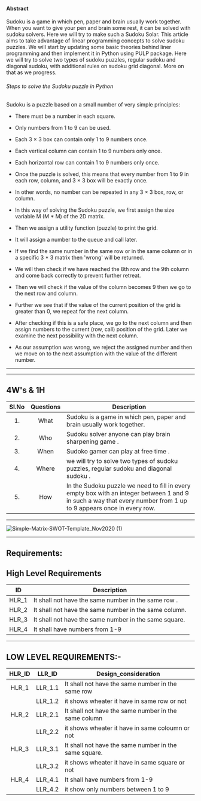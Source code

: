 #### Abstract
Sudoku is a game in which pen, paper and brain usually work together. When you want to give your pen and brain some rest, 
it can be solved with sudoku solvers. Here we will try to make such a Sudoku Solar.
This article aims to take advantage of linear programming concepts to solve sudoku puzzles. We will start by updating some basic
theories behind liner programming and then implement it in Python using PULP package.
Here we will try to solve two types of sudoku puzzles, regular sudoku and diagonal sudoku, with additional rules on sudoku grid diagonal. More on that as we progress.


###### Steps to solve the Sudoku puzzle in Python

Sudoku is a puzzle based on a small number of very simple principles:

* There must be a number in each square.
* Only numbers from 1 to 9 can be used.
* Each 3 × 3 box can contain only 1 to 9 numbers once.
* Each vertical column can contain 1 to 9 numbers only once.
* Each horizontal row can contain 1 to 9 numbers only once.
* Once the puzzle is solved, this means that every number from 1 to 9 in each row, column, and 3 × 3 box will be exactly once.

* In other words, no number can be repeated in any 3 × 3 box, row, or column.
* In this way of solving the Sudoku puzzle, we first assign the size variable M (M * M) of the 2D matrix.
* Then we assign a utility function (puzzle) to print the grid.
* It will assign a number to the queue and call later.
* If we find the same number in the same row or in the same column or in a specific 3 * 3 matrix then 'wrong' will be returned.
* We will then check if we have reached the 8th row and the 9th column and come back correctly to prevent further retreat.
* Then we will check if the value of the column becomes 9 then we go to the next row and column.
* Further we see that if the value of the current position of the grid is greater than 0, we repeat for the next column.
* After checking if this is a safe place, we go to the next column and then assign numbers to the current (row, call) position of the grid. Later we examine the next possibility with the next column.
* As our assumption was wrong, we reject the assigned number and then we move on to the next assumption with the value of the different number.

--------------------------------------------------------

----------------------------------------------------------
##   4W's & 1H
| Sl.No | Questions | Description | 
| :-----: | :-----: | ----- |
| 1. | What | Sudoku is a game in which pen, paper and brain usually work together. |
| 2. | Who | Sudoku solver anyone can play brain sharpening game . | 
| 3. | When | Sudoko gamer can play at free time . |
| 4. | Where | we will try to solve two types of sudoku puzzles, regular sudoku and diagonal sudoku . | 
| 5. | How | In the Sudoku puzzle we need to fill in every empty box with an integer between 1 and 9 in such a way that every number from 1 up to 9 appears once in every row. |
-------------------------------------------------------

![Simple-Matrix-SWOT-Template_Nov2020 (1)](https://user-images.githubusercontent.com/98829237/161314739-83922359-9885-4faf-8d4c-913106ec2a9e.jpg)


---------------------------------------------------------


##  Requirements:
##  High Level Requirements ##
|ID| Description|
| :-------: |----------------------------------------------------------------------------------------------------------------------------------|
| HLR_1 | It shall not have the same number in the same row .                                 |
| HLR_2 | It shall not have the same number in the same column.                             |
| HLR_3 | It shall not have the same number in the same square.  |
| HLR_4 | It shall have numbers from 1-9   |
---------------------------------




## LOW LEVEL REQUIREMENTS:- ##
| HLR_ID |LLR_ID | Design_consideration | 
| :-----: | :-----: | -------------------- | 
| HLR_1 | LLR_1.1 | It shall not have the same number in the same row |
| | LLR_1.2 | it shows wheater it have in same row or not |  
| HLR_2 | LLR_2.1 | It shall not have the same number in the same column |
| | LLR_2.2 | it shows wheater it have in same coloumn or not | 
| HLR_3 | LLR_3.1 | It shall not have the same number in the same square. |
| | LLR_3.2 | it shows wheater it have in same square or not  |  
| HLR_4 | LLR_4.1 | It shall have numbers from 1-9|
| | LLR_4.2 | it show only numbers between 1 to 9 |  
